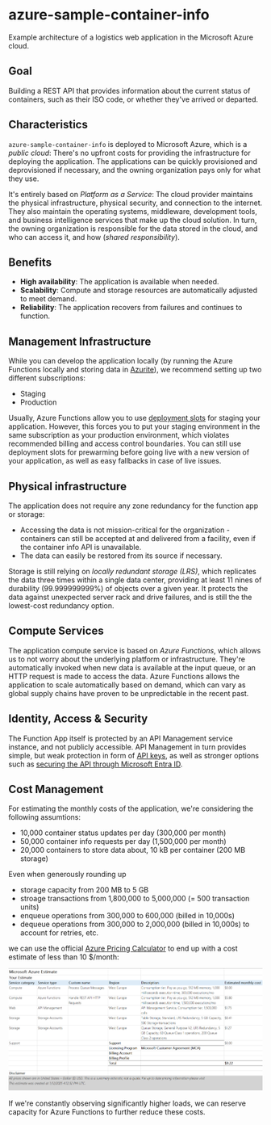 # azure-sample-container-info

Example architecture of a logistics web application in the Microsoft Azure cloud.

## Goal

Building a REST API that provides information about the current status of containers, such as their ISO code, or whether
they've arrived or departed.

## Characteristics

`azure-sample-container-info` is deployed to Microsoft Azure, which is a _public cloud_: There's no upfront costs for
providing the infrastructure for deploying the application. The applications can be quickly provisioned and
deprovisioned if necessary, and the owning organization pays only for what they use.

It's entirely based on _Platform as a Service_: The cloud provider maintains the physical infrastructure,
physical security, and connection to the internet. They also maintain the operating systems, middleware,
development tools, and business intelligence services that make up the cloud solution. In turn, the owning organization
is responsible for the data stored in the cloud, and who can access it, and how (_shared responsibility_).

## Benefits

* **High availability**: The application is available when needed.
* **Scalability**: Compute and storage resources are automatically adjusted to meet demand.
* **Reliability**: The application recovers from failures and continues to function.

## Management Infrastructure

While you can develop the application locally (by running the Azure Functions locally and storing data in
[Azurite](https://learn.microsoft.com/en-us/azure/storage/common/storage-use-azurite?tabs=visual-studio%2Ctable-storage)),
we recommend setting up two different subscriptions:

* Staging
* Production

Usually, Azure Functions allow you to use
[deployment slots](https://learn.microsoft.com/en-us/azure/azure-functions/functions-deployment-slots?tabs=azure-portal)
for staging your application. However, this forces you to put your staging environment in the same subscription as your
production environment, which violates recommended billing and access control boundaries. You can still use deployment
slots for prewarming before going live with a new version of your application, as well as easy fallbacks in case of 
live issues.

## Physical infrastructure

The application does not require any zone redundancy for the function app or storage:

* Accessing the data is not mission-critical for the organization - containers can still be accepted at and delivered
from a facility, even if the container info API is unavailable.
* The data can easily be restored from its source if necessary.

Storage is still relying on _locally redundant storage (LRS)_, which replicates the data three times within a single
data center, providing at least 11 nines of durability (99.999999999%) of objects over a given year. It protects the
data against unexpected server rack and drive failures, and is still the the lowest-cost redundancy option.

## Compute Services

The application compute service is based on _Azure Functions_, which allows us to not worry about the underlying
platform or infrastructure. They're automatically invoked when new data is available at the input queue, or an HTTP 
request is made to access the data. Azure Functions allows the application to scale automatically based on demand,
which can vary as global supply chains have proven to be unpredictable in the recent past. 

## Identity, Access & Security

The Function App itself is protected by an API Management service instance, and not publicly accessible. API Management
in turn provides simple, but weak protection in form of
[API keys](https://learn.microsoft.com/en-us/azure/api-management/api-management-subscriptions), as well as stronger
options such as [securing the API through Microsoft Entra ID](https://learn.microsoft.com/en-us/azure/api-management/api-management-howto-protect-backend-with-aad).


## Cost Management

For estimating the monthly costs of the application, we're considering the following assumtions:

* 10,000 container status updates per day (300,000 per month)
* 50,000 container info requests per day (1,500,000 per month)
* 20,000 containers to store data about, 10 kB per container (200 MB storage)

Even when generously rounding up

* storage capacity from 200 MB to 5 GB
* stroage transactions from 1,800,000 to 5,000,000 (= 500 transaction units)
* enqueue operations from 300,000 to 600,000 (billed in 10,000s)
* dequeue operations from 300,000 to 2,000,000 (billed in 10,000s) to account for retries, etc.

we can use the official [Azure Pricing Calculator](https://azure.microsoft.com/en-us/pricing/calculator) to end up with
a cost estimate of less than 10 $/month:

![Cost Estimate](CostEstimate.png)

If we're constantly observing significantly higher loads, we can reserve capacity for Azure Functions to further reduce
these costs.
